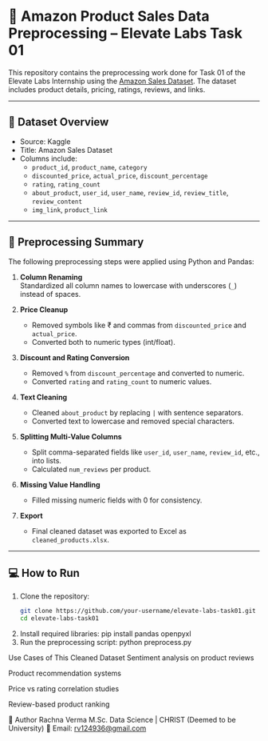 # 🛒 Amazon Product Sales Data Preprocessing – Elevate Labs Task 01

This repository contains the preprocessing work done for Task 01 of the Elevate Labs Internship using the [Amazon Sales Dataset](https://www.kaggle.com/datasets/karkavelrajaj/amazon-sales-dataset). The dataset includes product details, pricing, ratings, reviews, and links.

---

## 📁 Dataset Overview

- Source: Kaggle
- Title: Amazon Sales Dataset
- Columns include:
  - `product_id`, `product_name`, `category`
  - `discounted_price`, `actual_price`, `discount_percentage`
  - `rating`, `rating_count`
  - `about_product`, `user_id`, `user_name`, `review_id`, `review_title`, `review_content`
  - `img_link`, `product_link`

---

## 🔧 Preprocessing Summary

The following preprocessing steps were applied using Python and Pandas:

1. **Column Renaming**  
   Standardized all column names to lowercase with underscores (`_`) instead of spaces.

2. **Price Cleanup**  
   - Removed symbols like ₹ and commas from `discounted_price` and `actual_price`.
   - Converted both to numeric types (int/float).

3. **Discount and Rating Conversion**  
   - Removed `%` from `discount_percentage` and converted to numeric.
   - Converted `rating` and `rating_count` to numeric values.

4. **Text Cleaning**
   - Cleaned `about_product` by replacing `|` with sentence separators.
   - Converted text to lowercase and removed special characters.

5. **Splitting Multi-Value Columns**
   - Split comma-separated fields like `user_id`, `user_name`, `review_id`, etc., into lists.
   - Calculated `num_reviews` per product.

6. **Missing Value Handling**
   - Filled missing numeric fields with 0 for consistency.

7. **Export**
   - Final cleaned dataset was exported to Excel as `cleaned_products.xlsx`.

---

## 💻 How to Run

1. Clone the repository:
   ```bash
   git clone https://github.com/your-username/elevate-labs-task01.git
   cd elevate-labs-task01
2. Install required libraries:
   pip install pandas openpyxl
3. Run the preprocessing script:
   python preprocess.py

Use Cases of This Cleaned Dataset
Sentiment analysis on product reviews

Product recommendation systems

Price vs rating correlation studies

Review-based product ranking

👤 Author
Rachna Verma
M.Sc. Data Science | CHRIST (Deemed to be University)
📧 Email: rv124936@gmail.com
